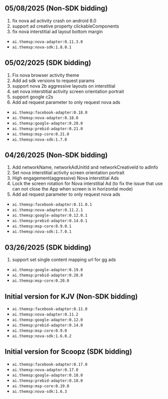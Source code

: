 ## 05/08/2025 (Non-SDK bidding)
1. fix nova ad activity crash on android 8.0
2. support ad creative property clickableComponents
3. fix nova interstitial ad layout bottom margin
- `ai.themsp:nova-adapter:0.11.3.0`
- `ai.themsp:nova-sdk:1.8.0.1`

## 05/02/2025 (SDK bidding)
1. Fix nova browser activity theme
2. Add ad sdk versions to request params
3. support nova 2b aggressive layouts on interstitial
4. set nova interstitial activity screen orientation portrait
5. support google c2s
6. Add ad request parameter to only request nova ads
- `ai.themsp:facebook-adapter:0.18.0`
- `ai.themsp:nova-adapter:0.18.0`
- `ai.themsp:google-adapter:0.20.0`
- `ai.themsp:prebid-adapter:0.21.0`
- `ai.themsp:msp-core:0.21.0`
- `ai.themsp:nova-sdk:1.7.0`

## 04/26/2025 (Non-SDK bidding)
1. Add networkName, networkAdUnitId and networkCreativeId to adInfo
2. Set nova interstitial activity screen orientation portrait
3. High engagement(aggressive) Nova interstitial Ads
4. Lock the screen rotation for Nova interstitial Ad (to fix the issue that use can not close the App when screen is in horizontal mode)
5. Add ad request parameter to only request nova ads
- `ai.themsp:facebook-adapter:0.11.0.1`
- `ai.themsp:nova-adapter:0.11.2.1`
- `ai.themsp:google-adapter:0.12.0.1`
- `ai.themsp:prebid-adapter:0.14.0.1`
- `ai.themsp:msp-core:0.9.0.1`
- `ai.themsp:nova-sdk:1.7.0.1`

## 03/26/2025 (SDK bidding)
1. support set single content mapping url for gg ads
- `ai.themsp:google-adapter:0.19.0`
- `ai.themsp:prebid-adapter:0.20.0`
- `ai.themsp:msp-core:0.20.0`

## Initial version for KJV (Non-SDK bidding)
- `ai.themsp:facebook-adapter:0.11.0`
- `ai.themsp:nova-adapter:0.11.2`
- `ai.themsp:google-adapter:0.12.0`
- `ai.themsp:prebid-adapter:0.14.0`
- `ai.themsp:msp-core:0.9.0`
- `ai.themsp:nova-sdk:1.6.0.2`

## Initial version for Scoopz (SDK bidding)
- `ai.themsp:facebook-adapter:0.17.0`
- `ai.themsp:nova-adapter:0.17.0`
- `ai.themsp:google-adapter:0.18.0`
- `ai.themsp:prebid-adapter:0.18.0`
- `ai.themsp:msp-core:0.19.0`
- `ai.themsp:nova-sdk:1.6.3`








